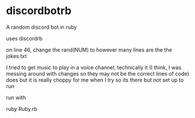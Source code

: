 # discordbotrb
A random discord bot in ruby

uses discordrb

on line 46, change the rand(NUM) to however many lines are the the jokes.txt

I tried to get music to play in a voice channel, technically it (I think, I was messing around with changes so 
they may not be the correct lines of code) does but it is really choppy for me when I try so its there but not set up to run

run with

ruby Ruby.rb

